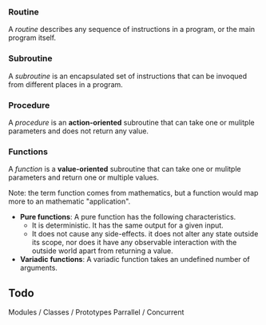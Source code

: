 
### Routine

A *routine* describes any sequence of instructions in a program, or the main program itself.

### Subroutine

A *subroutine* is an encapsulated set of instructions that can be invoqued from different places in a program.

### Procedure

A *procedure* is an **action-oriented** subroutine that can take one or mulitple parameters and does not return any value.

### Functions

A *function* is a **value-oriented** subroutine that can take one or mulitple parameters and return one or multiple values.

Note: the term function comes from mathematics, but a function would map more to an mathematic "application".

- **Pure functions**: A pure function has the following characteristics.
  - It is deterministic. It has the same output for a given input.
  - It does not cause any side-effects. it does not alter any state outside its scope, nor does it have any observable interaction with the outside world apart from returning a value.
- **Variadic functions**: A variadic function takes an undefined number of arguments.

## Todo

Modules / Classes / Prototypes
Parrallel / Concurrent


